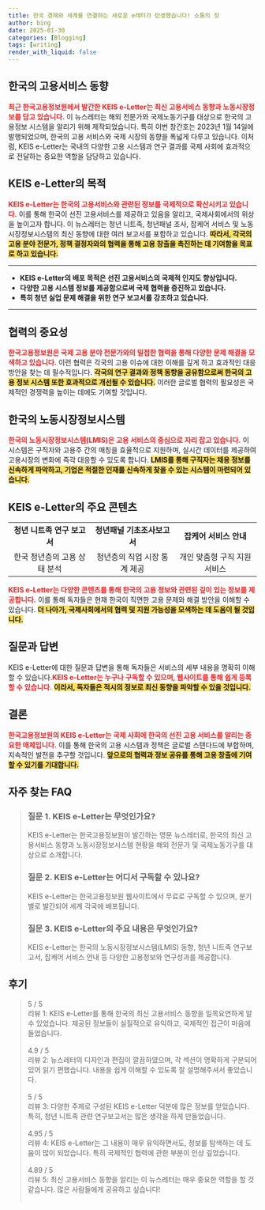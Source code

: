 ```yaml
---
title: 한국 경제와 세계를 연결하는 새로운 e레터가 탄생했습니다! 소통의 장
author: bing
date: 2025-01-30
categories: [Blogging]
tags: [writing]
render_with_liquid: false
---
```



<h2 id='한국의 고용서비스 동향'>한국의 고용서비스 동향</h2>

<p><b><span style="color: #ee2323;">최근 한국고용정보원에서 발간한 KEIS e-Letter는 최신 고용서비스 동향과 노동시장정보를 담고 있습니다.</span></b> 이 뉴스레터는 해외 전문가와 국제노동기구를 대상으로 한국의 고용정보 시스템을 알리기 위해 제작되었습니다. 특히 이번 창간호는 2023년 1월 14일에 발행되었으며, 한국의 고용 서비스와 국제 시장의 동향을 폭넓게 다루고 있습니다. 이처럼, KEIS e-Letter는 국내의 다양한 고용 시스템과 연구 결과를 국제 사회에 효과적으로 전달하는 중요한 역할을 담당하고 있습니다.</p>

<h2 id='KEIS e-Letter의 목적'>KEIS e-Letter의 목적</h2>

<p><b><span style="color: #ee2323;">KEIS e-Letter는 한국의 고용서비스와 관련된 정보를 국제적으로 확산시키고 있습니다.</span></b> 이를 통해 한국이 선진 고용서비스를 제공하고 있음을 알리고, 국제사회에서의 위상을 높이고자 합니다. 이 뉴스레터는 청년 니트족, 청년패널 조사, 잡케어 서비스 및 노동시장정보시스템의 최신 동향에 대한 여러 보고서를 포함하고 있습니다. <b><span style="background-color: #ffe066;">따라서, 각국의 고용 분야 전문가, 정책 결정자와의 협력을 통해 고용 창출을 촉진하는 데 기여함을 목표로 하고 있습니다.</span></b></p>

<hr />

<ul>
    <li><b>KEIS e-Letter의 배포 목적은 선진 고용서비스의 국제적 인지도 향상입니다.</b></li>
    <li><b>다양한 고용 시스템 정보를 제공함으로써 국제 협력을 증진하고 있습니다.</b></li>
    <li><b>특히 청년 실업 문제 해결을 위한 연구 보고서를 강조하고 있습니다.</b></li>
</ul>

<hr />

<h2 id='협력의 중요성'>협력의 중요성</h2>

<p><b><span style="color: #ee2323;">한국고용정보원은 국제 고용 분야 전문가와의 밀접한 협력을 통해 다양한 문제 해결을 모색하고 있습니다.</span></b> 이런 협력은 각국의 고용 이슈에 대한 이해를 깊게 하고 효과적인 대응 방안을 찾는 데 필수적입니다. <b><span style="background-color: #ffe066;">각국의 연구 결과와 정책 동향을 공유함으로써 한국의 고용 정보 시스템 또한 효과적으로 개선될 수 있습니다.</span></b> 이러한 글로벌 협력의 필요성은 국제적인 경쟁력을 높이는 데에도 기여할 것입니다.</p>

<h2 id='한국의 노동시장정보시스템'>한국의 노동시장정보시스템</h2>

<p><b><span style="color: #ee2323;">한국의 노동시장정보시스템(LMIS)은 고용 서비스의 중심으로 자리 잡고 있습니다.</span></b> 이 시스템은 구직자와 고용주 간의 매칭을 효율적으로 지원하며, 실시간 데이터를 제공하여 고용시장의 변화에 즉각 대응할 수 있도록 합니다. <b><span style="background-color: #ffe066;">LMIS를 통해 구직자는 채용 정보를 신속하게 파악하고, 기업은 적절한 인재를 신속하게 찾을 수 있는 시스템이 마련되어 있습니다.</span></b></p>

<h2 id='KEIS e-Letter의 주요 콘텐츠'>KEIS e-Letter의 주요 콘텐츠</h2>

<table>
    <tr>
        <td style="text-align: center; height: 17px;"><b>청년 니트족 연구 보고서</b></td>
        <td style="text-align: center; height: 17px;"><b>청년패널 기초조사보고서</b></td>
        <td style="text-align: center; height: 17px;"><b>잡케어 서비스 안내</b></td>
    </tr>
    <tr>
        <td style="text-align: center; height: 17px;">한국 청년층의 고용 상태 분석</td>
        <td style="text-align: center; height: 17px;">청년층의 직업 시장 통계 제공</td>
        <td style="text-align: center; height: 17px;">개인 맞춤형 구직 지원 서비스</td>
    </tr>
</table>

<p><b><span style="color: #ee2323;">KEIS e-Letter는 다양한 콘텐츠를 통해 한국의 고용 정보와 관련된 깊이 있는 정보를 제공합니다.</span></b> 이를 통해 독자들은 현재 한국이 직면한 고용 문제와 해결 방안을 이해할 수 있습니다. <b><span style="background-color: #ffe066;">더 나아가, 국제사회에서의 협력 및 지원 가능성을 모색하는 데 도움이 될 것입니다.</span></b></p>

<h2 id='질문과 답변'>질문과 답변</h2>

<p>KEIS e-Letter에 대한 질문과 답변을 통해 독자들은 서비스의 세부 내용을 명확히 이해할 수 있습니다.<b><span style="color: #ee2323;">KEIS e-Letter는 누구나 구독할 수 있으며, 웹사이트를 통해 쉽게 등록할 수 있습니다.</span></b> <b><span style="background-color: #ffe066;">이라서, 독자들은 적시의 정보로 최신 동향을 파악할 수 있을 것입니다.</span></b></p>

<h2 id='결론'>결론</h2>

<p><b><span style="color: #ee2323;">한국고용정보원의 KEIS e-Letter는 국제 사회에 한국의 선진 고용 서비스를 알리는 중요한 매체입니다.</span></b> 이를 통해 한국의 고용 시스템과 정책은 글로벌 스탠다드에 부합하며, 지속적인 발전을 추구할 것입니다. <b><span style="background-color: #ffe066;">앞으로의 협력과 정보 공유를 통해 고용 창출에 기여할 수 있기를 기대합니다.</span></b></p>


<h2 id='자주_찾는_FAQ'>자주 찾는 FAQ</h2>
<div itemscope="" itemtype="https://schema.org/FAQPage"> 
<blockquote> 
<div itemscope="" itemprop="mainEntity" itemtype="https://schema.org/Question"> 
<h3 itemprop="name">질문 1. KEIS e-Letter는 무엇인가요?</h3> 
<div itemscope="" itemprop="acceptedAnswer" itemtype="https://schema.org/Answer"> 
<span itemprop="text"> 
<p>KEIS e-Letter는 한국고용정보원이 발간하는 영문 뉴스레터로, 한국의 최신 고용서비스 동향과 노동시장정보시스템 현황을 해외 전문가 및 국제노동기구를 대상으로 소개합니다.</p> 
</span> 
</div> 
</div> 

<div itemscope="" itemprop="mainEntity" itemtype="https://schema.org/Question"> 
<h3 itemprop="name">질문 2. KEIS e-Letter는 어디서 구독할 수 있나요?</h3> 
<div itemscope="" itemprop="acceptedAnswer" itemtype="https://schema.org/Answer"> 
<span itemprop="text"> 
<p>KEIS e-Letter는 한국고용정보원 웹사이트에서 무료로 구독할 수 있으며, 분기별로 발간되어 세계 각국에 배포됩니다.</p> 
</span> 
</div> 
</div> 

<div itemscope="" itemprop="mainEntity" itemtype="https://schema.org/Question"> 
<h3 itemprop="name">질문 3. KEIS e-Letter의 주요 내용은 무엇인가요?</h3> 
<div itemscope="" itemprop="acceptedAnswer" itemtype="https://schema.org/Answer"> 
<span itemprop="text"> 
<p>KEIS e-Letter는 한국의 노동시장정보시스템(LMIS) 동향, 청년 니트족 연구보고서, 잡케어 서비스 안내 등 다양한 고용정보와 연구성과를 제공합니다.</p> 
</span> 
</div> 
</div> 
</blockquote> 
</div>
<h2 id='후기'>후기</h2>
<div itemscope itemtype="https://schema.org/Product">
  <blockquote>
  <div itemprop="review" itemscope itemtype="https://schema.org/Review">
      <div itemprop="reviewRating" itemscope itemtype="https://schema.org/Rating"> <span itemprop="ratingValue">5</span> / <span itemprop="bestRating">5</span> </div>
      <span itemprop="reviewBody">리뷰 1: KEIS e-Letter를 통해 한국의 최신 고용서비스 동향을 일목요연하게 알 수 있었습니다. 제공된 정보들이 실질적으로 유익하고, 국제적인 접근이 마음에 들었습니다.</span>
  </div>
  <br>
  <div itemprop="review" itemscope itemtype="https://schema.org/Review">
      <div itemprop="reviewRating" itemscope itemtype="https://schema.org/Rating"> <span itemprop="ratingValue">4.9</span> / <span itemprop="bestRating">5</span> </div>
      <span itemprop="reviewBody">리뷰 2: 뉴스레터의 디자인과 편집이 깔끔하였으며, 각 섹션이 명확하게 구분되어 있어 읽기 편했습니다. 내용을 쉽게 이해할 수 있도록 잘 설명해주셔서 좋았습니다.</span>
  </div>
  <br>
  <div itemprop="review" itemscope itemtype="https://schema.org/Review">
      <div itemprop="reviewRating" itemscope itemtype="https://schema.org/Rating"> <span itemprop="ratingValue">5</span> / <span itemprop="bestRating">5</span> </div>
      <span itemprop="reviewBody">리뷰 3: 다양한 주제로 구성된 KEIS e-Letter 덕분에 많은 정보를 얻었습니다. 특히, 청년 니트족 관련 연구보고서는 많은 생각을 하게 만들었습니다.</span>
  </div>
  <br>
  <div itemprop="review" itemscope itemtype="https://schema.org/Review">
      <div itemprop="reviewRating" itemscope itemtype="https://schema.org/Rating"> <span itemprop="ratingValue">4.95</span> / <span itemprop="bestRating">5</span> </div>
      <span itemprop="reviewBody">리뷰 4: KEIS e-Letter는 그 내용이 매우 유익하면서도, 정보를 탐색하는 데 도움이 많이 되었습니다. 특히 국제적인 협력에 관한 부분이 인상 깊었습니다.</span>
  </div>
  <br>
  <div itemprop="review" itemscope itemtype="https://schema.org/Review">
      <div itemprop="reviewRating" itemscope itemtype="https://schema.org/Rating"> <span itemprop="ratingValue">4.89</span> / <span itemprop="bestRating">5</span> </div>
      <span itemprop="reviewBody">리뷰 5: 최신 고용서비스 동향을 알리는 이 뉴스레터는 매우 중요한 역할을 할 것 같습니다. 많은 사람들에게 공유하고 싶습니다!</span>
  </div>
  <br>
  </blockquote>
</div>
